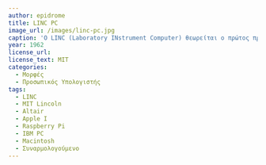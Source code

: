 ```yaml
---
author: epidrome
title: LINC PC 
image_url: /images/linc-pc.jpg
caption: 'O LINC (Laboratory INstrument Computer) θεωρείται ο πρώτος προσωπικός υπολογιστής, γιατί σε έναν σχετικά μικρό όγκο περιλαμβάνει συσκευή εξωτερικής αποθήκευσης και κυρίως οθόνη και πληκτρολόγιο ως σύστημα εξόδου και εισόδου. Σε αντίθεση με τους μεγάλους κεντρικούς υπολογιστές εκείνης της εποχής, ήταν σχεδιασμένος από την αρχή σε συναρμολογούμενη μορφή, οπότε ήταν σχετικά προσιτός σε πολλά ερευνητικά εργαστήρια που είχαν τις δεξιότητες να τον κατασκευάσουν και να τον συντηρήσουν.'
year: 1962 
license_url: 
license_text: MIT
categories:
  - Μορφές
  - Προσωπικός Υπολογιστής
tags:
  - LINC
  - MIT Lincoln
  - Altair
  - Apple I
  - Raspberry Pi
  - IBM PC
  - Macintosh
  - Συναρμολογούμενο
---
```

